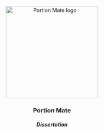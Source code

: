 <!-- PROJECT LOGO -->
<br />
<div align="center">
<p align="center">
  <img alt="Portion Mate logo" src="https://portion-mate.readthedocs.io/en/latest/assets/logo.svg" height="250px">

  <h3 align="center">Portion Mate</h3>
  <h5 align="center">Dissertation</h5>

  <p align="center">
    <!-- BADGES / SHIELDS -->
  </p>
</p>
</div>
